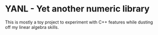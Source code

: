# YANL - Yet another numeric library

This is mostly a toy project to experiment with C++ features while dusting off my linear algebra skills.
